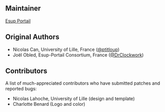 Maintainer
----------
 [Esup Portail](https://www.esup-portail.org/)

Original Authors
----------------
* Nicolas Can, University of Lille, France ([@ptitloup](https://github.com/ptitloup))
* Joël Obled, Esup-Portail Consortium, France ([@DrClockwork](https://github.com/DrClockwork))

Contributors
----------------
A list of much-appreciated contributors who have submitted patches and reported bugs:
* Nicolas Lahoche, University of Lille (design and template)
* Charlotte Benard (Logo and color)
